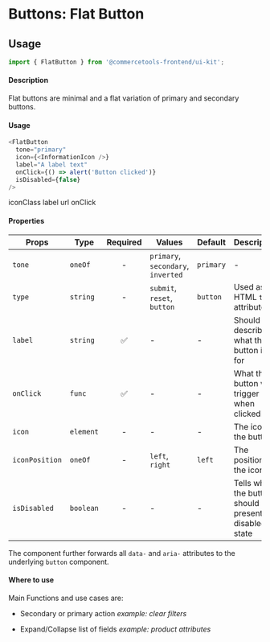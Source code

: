 # Buttons: Flat Button

## Usage

```js
import { FlatButton } from '@commercetools-frontend/ui-kit';
```

#### Description

Flat buttons are minimal and a flat variation of primary and secondary buttons.

#### Usage

```js
<FlatButton
  tone="primary"
  icon={<InformationIcon />}
  label="A label text"
  onClick={() => alert('Button clicked')}
  isDisabled={false}
/>
```

iconClass label url onClick

#### Properties

| Props          | Type      | Required | Values                             | Default   | Description                                           |
| -------------- | --------- | :------: | ---------------------------------- | --------- | ----------------------------------------------------- |
| `tone`         | `oneOf`   |    -     | `primary`, `secondary`, `inverted` | `primary` | -                                                     |
| `type`         | `string`  |    -     | `submit`, `reset`, `button`        | `button`  | Used as the HTML `type` attribute.                    |
| `label`        | `string`  |    ✅    | -                                  | -         | Should describe what the button is for                |
| `onClick`      | `func`    |    ✅    | -                                  | -         | What the button will trigger when clicked             |
| `icon`         | `element` |    -     | -                                  | -         | The icon of the button                                |
| `iconPosition` | `oneOf`   |    -     | `left`, `right`                    | `left`    | The position of the icon                              |
| `isDisabled`   | `boolean` |    -     | -                                  | -         | Tells when the button should present a disabled state |

The component further forwards all `data-` and `aria-` attributes to the underlying `button` component.

#### Where to use

Main Functions and use cases are:

- Secondary or primary action _example: clear filters_

- Expand/Collapse list of fields _example: product attributes_
